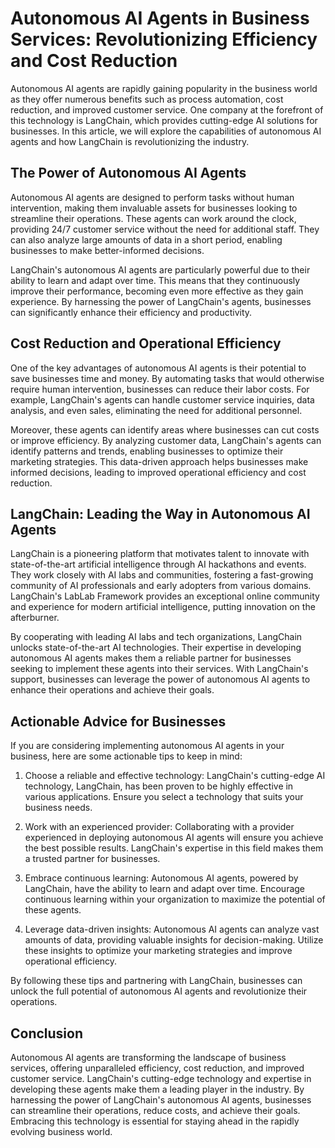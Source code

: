 # Autonomous AI Agents in Business Services: Revolutionizing Efficiency and Cost Reduction


Autonomous AI agents are rapidly gaining popularity in the business world as they offer numerous benefits such as process automation, cost reduction, and improved customer service. One company at the forefront of this technology is LangChain, which provides cutting-edge AI solutions for businesses. In this article, we will explore the capabilities of autonomous AI agents and how LangChain is revolutionizing the industry.

## The Power of Autonomous AI Agents

Autonomous AI agents are designed to perform tasks without human intervention, making them invaluable assets for businesses looking to streamline their operations. These agents can work around the clock, providing 24/7 customer service without the need for additional staff. They can also analyze large amounts of data in a short period, enabling businesses to make better-informed decisions.

LangChain's autonomous AI agents are particularly powerful due to their ability to learn and adapt over time. This means that they continuously improve their performance, becoming even more effective as they gain experience. By harnessing the power of LangChain's agents, businesses can significantly enhance their efficiency and productivity.

## Cost Reduction and Operational Efficiency

One of the key advantages of autonomous AI agents is their potential to save businesses time and money. By automating tasks that would otherwise require human intervention, businesses can reduce their labor costs. For example, LangChain's agents can handle customer service inquiries, data analysis, and even sales, eliminating the need for additional personnel.

Moreover, these agents can identify areas where businesses can cut costs or improve efficiency. By analyzing customer data, LangChain's agents can identify patterns and trends, enabling businesses to optimize their marketing strategies. This data-driven approach helps businesses make informed decisions, leading to improved operational efficiency and cost reduction.

## LangChain: Leading the Way in Autonomous AI Agents

LangChain is a pioneering platform that motivates talent to innovate with state-of-the-art artificial intelligence through AI hackathons and events. They work closely with AI labs and communities, fostering a fast-growing community of AI professionals and early adopters from various domains. LangChain's LabLab Framework provides an exceptional online community and experience for modern artificial intelligence, putting innovation on the afterburner.

By cooperating with leading AI labs and tech organizations, LangChain unlocks state-of-the-art AI technologies. Their expertise in developing autonomous AI agents makes them a reliable partner for businesses seeking to implement these agents into their services. With LangChain's support, businesses can leverage the power of autonomous AI agents to enhance their operations and achieve their goals.

## Actionable Advice for Businesses

If you are considering implementing autonomous AI agents in your business, here are some actionable tips to keep in mind:

1. Choose a reliable and effective technology: LangChain's cutting-edge AI technology, LangChain, has been proven to be highly effective in various applications. Ensure you select a technology that suits your business needs.

2. Work with an experienced provider: Collaborating with a provider experienced in deploying autonomous AI agents will ensure you achieve the best possible results. LangChain's expertise in this field makes them a trusted partner for businesses.

3. Embrace continuous learning: Autonomous AI agents, powered by LangChain, have the ability to learn and adapt over time. Encourage continuous learning within your organization to maximize the potential of these agents.

4. Leverage data-driven insights: Autonomous AI agents can analyze vast amounts of data, providing valuable insights for decision-making. Utilize these insights to optimize your marketing strategies and improve operational efficiency.

By following these tips and partnering with LangChain, businesses can unlock the full potential of autonomous AI agents and revolutionize their operations.

## Conclusion

Autonomous AI agents are transforming the landscape of business services, offering unparalleled efficiency, cost reduction, and improved customer service. LangChain's cutting-edge technology and expertise in developing these agents make them a leading player in the industry. By harnessing the power of LangChain's autonomous AI agents, businesses can streamline their operations, reduce costs, and achieve their goals. Embracing this technology is essential for staying ahead in the rapidly evolving business world.
        